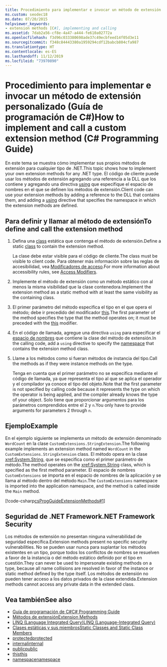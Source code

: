 ```yaml
---
title: Procedimiento para implementar e invocar un método de extensión personalizado - Guía de programación de C#
ms.custom: seodec18
ms.date: 07/20/2015
helpviewer_keywords:
- extension methods [C#], implementing and calling
ms.assetid: 7dab2a56-cf8e-4a47-a444-fe610a02772a
ms.openlocfilehash: f3d96c033380698ade37c49ecbfeed14f05d3e11
ms.sourcegitcommit: f348c84443380a1959294cdf12babcb804cfa987
ms.translationtype: HT
ms.contentlocale: es-ES
ms.lasthandoff: 11/12/2019
ms.locfileid: "73970890"
---
```

# <a name="how-to-implement-and-call-a-custom-extension-method-c-programming-guide"></a><span data-ttu-id="ea95c-102">Procedimiento para implementar e invocar un método de extensión personalizado (Guía de programación de C#)</span><span class="sxs-lookup"><span data-stu-id="ea95c-102">How to implement and call a custom extension method (C# Programming Guide)</span></span>
<span data-ttu-id="ea95c-103">En este tema se muestra cómo implementar sus propios métodos de extensión para cualquier tipo de .NET.</span><span class="sxs-lookup"><span data-stu-id="ea95c-103">This topic shows how to implement your own extension methods for any .NET type.</span></span> <span data-ttu-id="ea95c-104">El código de cliente puede usar los métodos de extensión agregando una referencia a la DLL que los contiene y agregando una directiva [using](../../language-reference/keywords/using-directive.md) que especifique el espacio de nombres en el que se definen los métodos de extensión.</span><span class="sxs-lookup"><span data-stu-id="ea95c-104">Client code can use your extension methods by adding a reference to the DLL that contains them, and adding a [using](../../language-reference/keywords/using-directive.md) directive that specifies the namespace in which the extension methods are defined.</span></span>  
  
## <a name="to-define-and-call-the-extension-method"></a><span data-ttu-id="ea95c-105">Para definir y llamar al método de extensión</span><span class="sxs-lookup"><span data-stu-id="ea95c-105">To define and call the extension method</span></span>  
  
1. <span data-ttu-id="ea95c-106">Defina una [class](./static-classes-and-static-class-members.md) estática que contenga el método de extensión.</span><span class="sxs-lookup"><span data-stu-id="ea95c-106">Define a static [class](./static-classes-and-static-class-members.md) to contain the extension method.</span></span>  
  
     <span data-ttu-id="ea95c-107">La clase debe estar visible para el código de cliente.</span><span class="sxs-lookup"><span data-stu-id="ea95c-107">The class must be visible to client code.</span></span> <span data-ttu-id="ea95c-108">Para obtener más información sobre las reglas de accesibilidad, vea [Modificadores de acceso](./access-modifiers.md).</span><span class="sxs-lookup"><span data-stu-id="ea95c-108">For more information about accessibility rules, see [Access Modifiers](./access-modifiers.md).</span></span>  
  
2. <span data-ttu-id="ea95c-109">Implemente el método de extensión como un método estático con al menos la misma visibilidad que la clase contenedora.</span><span class="sxs-lookup"><span data-stu-id="ea95c-109">Implement the extension method as a static method with at least the same visibility as the containing class.</span></span>  
  
3. <span data-ttu-id="ea95c-110">El primer parámetro del método especifica el tipo en el que opera el método; debe ir precedido del modificador [this](../../language-reference/keywords/this.md).</span><span class="sxs-lookup"><span data-stu-id="ea95c-110">The first parameter of the method specifies the type that the method operates on; it must be preceded with the [this](../../language-reference/keywords/this.md) modifier.</span></span>  
  
4. <span data-ttu-id="ea95c-111">En el código de llamada, agregue una directiva `using` para especificar el [espacio de nombres](../../language-reference/keywords/namespace.md) que contiene la clase del método de extensión.</span><span class="sxs-lookup"><span data-stu-id="ea95c-111">In the calling code, add a `using` directive to specify the [namespace](../../language-reference/keywords/namespace.md) that contains the extension method class.</span></span>  
  
5. <span data-ttu-id="ea95c-112">Llame a los métodos como si fueran métodos de instancia del tipo.</span><span class="sxs-lookup"><span data-stu-id="ea95c-112">Call the methods as if they were instance methods on the type.</span></span>  
  
     <span data-ttu-id="ea95c-113">Tenga en cuenta que el primer parámetro no se especifica mediante el código de llamada, ya que representa el tipo al que se aplica el operador y el compilador ya conoce el tipo del objeto.</span><span class="sxs-lookup"><span data-stu-id="ea95c-113">Note that the first parameter is not specified by calling code because it represents the type on which the operator is being applied, and the compiler already knows the type of your object.</span></span> <span data-ttu-id="ea95c-114">Solo tiene que proporcionar argumentos para los parámetros comprendidos entre el 2 y `n`.</span><span class="sxs-lookup"><span data-stu-id="ea95c-114">You only have to provide arguments for parameters 2 through `n`.</span></span>  
  
## <a name="example"></a><span data-ttu-id="ea95c-115">Ejemplo</span><span class="sxs-lookup"><span data-stu-id="ea95c-115">Example</span></span>  
 <span data-ttu-id="ea95c-116">En el ejemplo siguiente se implementa un método de extensión denominado `WordCount` en la clase `CustomExtensions.StringExtension`.</span><span class="sxs-lookup"><span data-stu-id="ea95c-116">The following example implements an extension method named `WordCount` in the `CustomExtensions.StringExtension` class.</span></span> <span data-ttu-id="ea95c-117">El método opera en la clase <xref:System.String>, que se especifica como el primer parámetro de método.</span><span class="sxs-lookup"><span data-stu-id="ea95c-117">The method operates on the <xref:System.String> class, which is specified as the first method parameter.</span></span> <span data-ttu-id="ea95c-118">El espacio de nombres `CustomExtensions` se importa en el espacio de nombres de la aplicación y se llama al método dentro del método `Main`.</span><span class="sxs-lookup"><span data-stu-id="ea95c-118">The `CustomExtensions` namespace is imported into the application namespace, and the method is called inside the `Main` method.</span></span>  
  
 [!code-csharp[csProgGuideExtensionMethods#1](~/samples/snippets/csharp/VS_Snippets_VBCSharp/csProgGuideExtensionMethods/cs/extensionmethods.cs#1)]  
  
## <a name="net-framework-security"></a><span data-ttu-id="ea95c-119">Seguridad de .NET Framework</span><span class="sxs-lookup"><span data-stu-id="ea95c-119">.NET Framework Security</span></span>  
 <span data-ttu-id="ea95c-120">Los métodos de extensión no presentan ninguna vulnerabilidad de seguridad específica.</span><span class="sxs-lookup"><span data-stu-id="ea95c-120">Extension methods present no specific security vulnerabilities.</span></span> <span data-ttu-id="ea95c-121">No se pueden usar nunca para suplantar los métodos existentes en un tipo, porque todos los conflictos de nombres se resuelven a favor de la instancia o del método estático definido por el tipo en cuestión.</span><span class="sxs-lookup"><span data-stu-id="ea95c-121">They can never be used to impersonate existing methods on a type, because all name collisions are resolved in favor of the instance or static method defined by the type itself.</span></span> <span data-ttu-id="ea95c-122">Los métodos de extensión no pueden tener acceso a los datos privados de la clase extendida.</span><span class="sxs-lookup"><span data-stu-id="ea95c-122">Extension methods cannot access any private data in the extended class.</span></span>  
  
## <a name="see-also"></a><span data-ttu-id="ea95c-123">Vea también</span><span class="sxs-lookup"><span data-stu-id="ea95c-123">See also</span></span>

- [<span data-ttu-id="ea95c-124">Guía de programación de C#</span><span class="sxs-lookup"><span data-stu-id="ea95c-124">C# Programming Guide</span></span>](../index.md)
- [<span data-ttu-id="ea95c-125">Métodos de extensión</span><span class="sxs-lookup"><span data-stu-id="ea95c-125">Extension Methods</span></span>](./extension-methods.md)
- [<span data-ttu-id="ea95c-126">LINQ (Language Integrated Query)</span><span class="sxs-lookup"><span data-stu-id="ea95c-126">LINQ (Language-Integrated Query)</span></span>](../../linq/linq-in-csharp.md)
- [<span data-ttu-id="ea95c-127">Clases estáticas y sus miembros</span><span class="sxs-lookup"><span data-stu-id="ea95c-127">Static Classes and Static Class Members</span></span>](./static-classes-and-static-class-members.md)
- [<span data-ttu-id="ea95c-128">protected</span><span class="sxs-lookup"><span data-stu-id="ea95c-128">protected</span></span>](../../language-reference/keywords/protected.md)
- [<span data-ttu-id="ea95c-129">internal</span><span class="sxs-lookup"><span data-stu-id="ea95c-129">internal</span></span>](../../language-reference/keywords/internal.md)
- [<span data-ttu-id="ea95c-130">public</span><span class="sxs-lookup"><span data-stu-id="ea95c-130">public</span></span>](../../language-reference/keywords/public.md)
- [<span data-ttu-id="ea95c-131">this</span><span class="sxs-lookup"><span data-stu-id="ea95c-131">this</span></span>](../../language-reference/keywords/this.md)
- [<span data-ttu-id="ea95c-132">namespace</span><span class="sxs-lookup"><span data-stu-id="ea95c-132">namespace</span></span>](../../language-reference/keywords/namespace.md)
